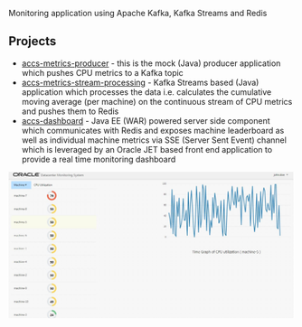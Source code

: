 Monitoring application using Apache Kafka, Kafka Streams and Redis

## Projects

- [accs-metrics-producer](https://github.com/abhirockzz/accs-ehcs-stream-processing/tree/master/accs-metrics-producer) - this is the mock (Java) producer application which pushes CPU metrics to a Kafka topic
- [accs-metrics-stream-processing](https://github.com/abhirockzz/accs-ehcs-stream-processing/tree/master/accs-metrics-stream-processing) - Kafka Streams based (Java) application which processes the data i.e. calculates the cumulative moving average (per machine) on the continuous stream of CPU metrics and pushes them to Redis
- [accs-dashboard](https://github.com/abhirockzz/accs-ehcs-stream-processing/tree/master/accs-dashboard) - Java EE (WAR) powered server side component which communicates with Redis and exposes machine leaderboard as well as individual machine metrics via SSE (Server Sent Event) channel which is leveraged by an Oracle JET based front end application to provide a real time monitoring dashboard

![](https://github.com/abhirockzz/accs-ehcs-stream-processing/blob/master/images/dashboard.JPG) 
